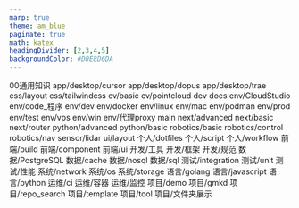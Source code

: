 ```yaml
---
marp: true
theme: am_blue
paginate: true
math: katex
headingDivider: [2,3,4,5]
backgroundColor: #D0E8D6DA
---
```


00通用知识
app/desktop/cursor
app/desktop/dopus
app/desktop/trae
css/layout
css/tailwindcss
cv/basic
cv/pointcloud
dev
docs
env/CloudStudio
env/code_程序
env/dev
env/docker
env/linux
env/mac
env/podman
env/prod
env/test
env/vps
env/win
env/代理proxy
main
next/advanced
next/basic
next/router
python/advanced
python/basic
robotics/basic
robotics/control
robotics/nav
sensor/lidar
ui/layout
个人/dotfiles
个人/script
个人/workflow
前端/build
前端/component
前端/ui
开发/工具
开发/框架
开发/规范
数据/PostgreSQL
数据/cache
数据/nosql
数据/sql
测试/integration
测试/unit
测试/性能
系统/network
系统/os
系统/storage
语言/golang
语言/javascript
语言/python
运维/ci
运维/容器
运维/监控
项目/demo
项目/gmkd
项目/repo_search
项目/template
项目/tool
项目/文件夹展示